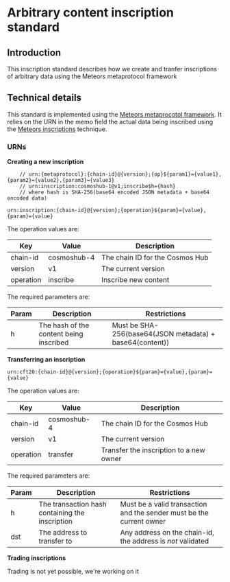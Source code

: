 # Arbitrary content inscription standard

## Introduction

This inscription standard describes how we create and tranfer inscriptions of arbitrary data using the Meteors metaprotocol framework 


## Technical details

This standard is implemented using the [Meteors metaprocotol framework](../meteors-metaprotocols.md). It relies on the URN in the memo field the actual data being inscribed using the [Meteors inscriptions](../cosmos-inscriptions.md) technique.

### URNs

**Creating a new inscription**

        // urn:{metaprotocol}:{chain-id}@{version};{op}${param1}={value1},{param2}={value2},{param3}={value3}
        // urn:inscription:cosmoshub-1@v1;inscribe$h={hash}
        // where hash is SHA-256(base64 encoded JSON metadata + base64 encoded data)

`urn:inscription:{chain-id}@{version};{operation}${param}={value},{param}={value}`

The operation values are:

|Key|Value|Description|
|---|-----|-----------|
|chain-id|cosmoshub-4|The chain ID for the Cosmos Hub|
|version|v1|The current version|
|operation|inscribe|Inscribe new content|

The required parameters are:

|Param|Description|Restrictions|
|-----|-----------|------------|
|h|The hash of the content being inscribed|Must be SHA-256(base64(JSON metadata) + base64(content))|

**Transferring an inscription**

`urn:cft20:{chain-id}@{version};{operation}${param}={value},{param}={value}`

The operation values are:

|Key|Value|Description|
|---|-----|-----------|
|chain-id|cosmoshub-4|The chain ID for the Cosmos Hub|
|version|v1|The current version|
|operation|transfer|Transfer the inscription to a new owner|

The required parameters are:

|Param|Description|Restrictions|
|-----|-----------|------------|
|h|The transaction hash containing the inscription|Must be a valid transaction and the sender must be the current owner|
|dst|The address to transfer to|Any address on the chain-id, the address is _not_ validated|

**Trading inscriptions**

Trading is not yet possible, we're working on it